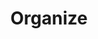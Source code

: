 ---
layout: list
type: category
title: Organize
slug: organize
sidebar: true
order: 4
description: >
  내용 정리하기 위한 포스팅 장소
---